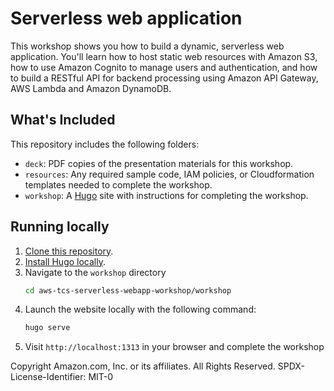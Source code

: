 # Serverless web application

This workshop shows you how to build a dynamic, serverless web application. You'll learn how to host static web resources with Amazon S3, how to use Amazon Cognito to manage users and authentication, and how to build a RESTful API for backend processing using Amazon API Gateway, AWS Lambda and Amazon DynamoDB.

## What's Included

This repository includes the following folders:

* `deck`: PDF copies of the presentation materials for this workshop.
* `resources`: Any required sample code, IAM policies, or Cloudformation templates needed to complete the workshop.
* `workshop`: A [Hugo](https://gohugo.io) site with instructions for completing the workshop.

## Running locally

1. [Clone this repository](https://help.github.com/articles/fork-a-repo/).
2. [Install Hugo locally](https://gohugo.io/overview/quickstart/).
3. Navigate to the `workshop` directory
    ```bash
    cd aws-tcs-serverless-webapp-workshop/workshop
    ```
4. Launch the website locally with the following command:
    ```bash
    hugo serve
    ```
5. Visit `http://localhost:1313` in your browser and complete the workshop

Copyright Amazon.com, Inc. or its affiliates. All Rights Reserved.
SPDX-License-Identifier: MIT-0
